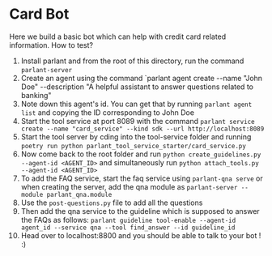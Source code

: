 # Card Bot

Here we build a basic bot which can help with credit card related information. How to test?

1. Install parlant and from the root of this directory, run the command `parlant-server`
2. Create an agent using the command `parlant agent create --name "John Doe" --description "A helpful assistant to answer questions related to banking"
3. Note down this agent's id. You can get that by running `parlant agent list` and copying the ID corresponding to John Doe
4. Start the tool service at port 8089 with the command `parlant service create --name "card_service" --kind sdk --url http://localhost:8089`
5. Start the tool server by cding into the tool-service folder and running `poetry run python parlant_tool_service_starter/card_service.py`
6. Now come back to the root folder and run `python create_guidelines.py --agent-id <AGENT_ID>` and simultaneously run `python attach_tools.py --agent-id <AGENT_ID>`
7. To add the FAQ service, start the faq service using `parlant-qna serve` or when creating the server, add the qna module as `parlant-server --module parlant_qna.module`
8. Use the `post-questions.py` file to add all the questions
9. Then add the qna service to the guideline which is supposed to answer the FAQs as follows: `parlant guideline tool-enable --agent-id agent_id --service qna --tool find_answer --id guideline_id`
10. Head over to localhost:8800 and you should be able to talk to your bot ! :)
